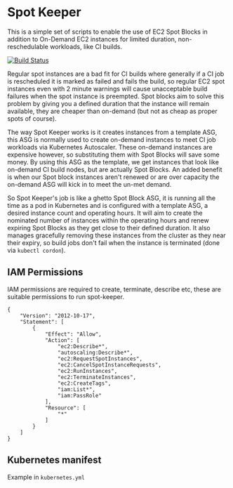 # Spot Keeper

This is a simple set of scripts to enable the use of EC2 Spot Blocks in addition to On-Demand EC2 instances for limited duration, non-reschedulable workloads, like CI builds. 

[![Build Status](https://travis-ci.org/bsycorp/spot-keeper.svg?branch=master)](https://travis-ci.org/bsycorp/spot-keeper)

Regular spot instances are a bad fit for CI builds where generally if a CI job is rescheduled it is marked as failed and fails the build, so regular EC2 spot instances even with 2 minute warnings will cause unacceptable build failures when the spot instance is preempted. Spot blocks aim to solve this problem by giving you a defined duration that the instance will remain available, they are cheaper than on-demand (but not as cheap as proper spots of course).

The way Spot Keeper works is it creates instances from a template ASG, this ASG is normally used to create on-demand instances to meet CI job workloads via Kubernetes Autoscaler. These on-demand instances are expensive however, so substituting them with Spot Blocks will save some money. By using this ASG as the template, we get instances that look like on-demand CI build nodes, but are actually Spot Blocks. An added benefit is when our Spot block instances aren't renewed or are over capacity the on-demand ASG will kick in to meet the un-met demand.

So Spot Keeper's job is like a ghetto Spot Block ASG, it is running all the time as a pod in Kubernetes and is configured with a template ASG, a desired instance count and operating hours. It will aim to create the nominated number of instances within the operating hours and renew expiring Spot Blocks as they get close to their defined duration. It also manages gracefully removing these instances from the cluster as they near their expiry, so build jobs don't fail when the instance is terminated (done via `kubectl cordon`).

## IAM Permissions

IAM permissions are required to create, terminate, describe etc, these are suitable permissions to run spot-keeper.

```
{
    "Version": "2012-10-17",
    "Statement": [
        {
            "Effect": "Allow",
            "Action": [
                "ec2:Describe*",
                "autoscaling:Describe*",
                "ec2:RequestSpotInstances",
                "ec2:CancelSpotInstanceRequests",
                "ec2:RunInstances",
                "ec2:TerminateInstances",
                "ec2:CreateTags",
                "iam:List*",
                "iam:PassRole"
            ],
            "Resource": [
                "*"
            ]
        }
    ]
}
```

## Kubernetes manifest

Example in `kubernetes.yml`